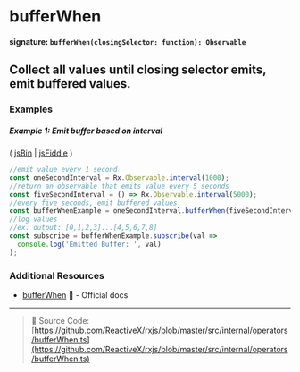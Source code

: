# bufferWhen

#### signature: `bufferWhen(closingSelector: function): Observable`

## Collect all values until closing selector emits, emit buffered values.

### Examples

##### Example 1: Emit buffer based on interval

( [jsBin](http://jsbin.com/vugerupube/1/edit?js,console) |
[jsFiddle](https://jsfiddle.net/btroncone/nr9agfuL/) )

```js
//emit value every 1 second
const oneSecondInterval = Rx.Observable.interval(1000);
//return an observable that emits value every 5 seconds
const fiveSecondInterval = () => Rx.Observable.interval(5000);
//every five seconds, emit buffered values
const bufferWhenExample = oneSecondInterval.bufferWhen(fiveSecondInterval);
//log values
//ex. output: [0,1,2,3]...[4,5,6,7,8]
const subscribe = bufferWhenExample.subscribe(val =>
  console.log('Emitted Buffer: ', val)
);
```

### Additional Resources

* [bufferWhen](http://reactivex.io/rxjs/class/es6/Observable.js~Observable.html#instance-method-bufferWhen)
  :newspaper: - Official docs

---

> :file_folder: Source Code:
> [https://github.com/ReactiveX/rxjs/blob/master/src/internal/operators/bufferWhen.ts](https://github.com/ReactiveX/rxjs/blob/master/src/internal/operators/bufferWhen.ts)
